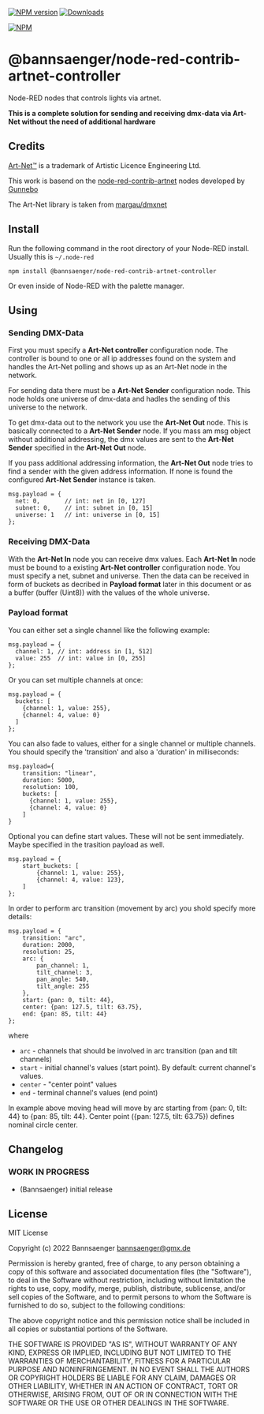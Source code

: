[![NPM version](https://img.shields.io/npm/v/@bannsaenger/node-red-contrib-artnet-controller.svg)](https://www.npmjs.com/package/@bannsaenger/node-red-contrib-artnet-controller) [![Downloads](https://img.shields.io/npm/dm/@bannsaenger/node-red-contrib-artnet-controller)](https://www.npmjs.com/package/@bannsaenger/node-red-contrib-artnet-controller)

[![NPM](https://nodei.co/npm/@bannsaenger/node-red-contrib-artnet-controller.png?downloads=true)](https://nodei.co/npm/@bannsaenger/node-red-contrib-artnet-controller/)

# @bannsaenger/node-red-contrib-artnet-controller
Node-RED nodes that controls lights via artnet.

**This is a complete solution for sending and receiving dmx-data via Art-Net without the need of additional hardware**

## Credits
[Art-Net™](https://art-net.org.uk/) is a trademark of Artistic Licence Engineering Ltd.

This work is basend on the [node-red-contrib-artnet](https://github.com/gunnebo-ab/node-red-contrib-artnet) nodes developed by [Gunnebo](http://www.gunnebo.com/)

The Art-Net library is taken from [margau/dmxnet](https://github.com/margau/dmxnet)

## Install

Run the following command in the root directory of your Node-RED install. Usually this is `~/.node-red`
```
npm install @bannsaenger/node-red-contrib-artnet-controller
```
Or even inside of Node-RED with the palette manager.

## Using

### Sending DMX-Data

First you must specify a **Art-Net controller** configuration node. The controller is bound to one or all 
ip addresses found on the system and handles the Art-Net polling and shows up as an Art-Net node in the network.

For sending data there must be a **Art-Net Sender** configuration node. This node holds one universe of dmx-data
and hadles the sending of this universe to the network.

To get dmx-data out to the network you use the **Art-Net Out** node. This is basically connected to
a **Art-Net Sender** node. If you mass am msg object without additional addressing, the dmx values
are sent to the **Art-Net Sender** specified in the **Art-Net Out** node.

If you pass additional addressing information, the **Art-Net Out** node tries to find a sender with the given
address information. If none is found the configured **Art-Net Sender** instance is taken.

```
msg.payload = {
  net: 0,       // int: net in [0, 127]
  subnet: 0,    // int: subnet in [0, 15]
  universe: 1   // int: universe in [0, 15]
};
```
### Receiving DMX-Data

With the **Art-Net In** node you can receive dmx values. Each **Art-Net In** node must be bound to a existing **Art-Net controller** configuration node.
You must specify a net, subnet and universe. Then the data can be received in form of
buckets as decribed in **Payload format** later in this document or as a buffer (buffer (Uint8)) with the values of the whole universe.  

### Payload format

You can either set a single channel like the following example:

```
msg.payload = {
  channel: 1, // int: address in [1, 512]
  value: 255  // int: value in [0, 255]
};
```

Or you can set multiple channels at once:

```
msg.payload = {
  buckets: [
    {channel: 1, value: 255},
    {channel: 4, value: 0}
  ]
};
```

You can also fade to values, either for a single channel or multiple channels. You should specify the 'transition' and also a 'duration' in milliseconds:

```
msg.payload={
    transition: "linear",
    duration: 5000,
    resolution: 100,
    buckets: [
      {channel: 1, value: 255},
      {channel: 4, value: 0}
    ]
}
```

Optional you can define start values. These will not be sent immediately. Maybe specified in the trasition payload as well.

```
msg.payload = {
    start_buckets: [
        {channel: 1, value: 255},
        {channel: 4, value: 123},
    ]
};
```

In order to perform arc transition (movement by arc) you shold specify more details:

```
msg.payload = {
    transition: "arc",
    duration: 2000,
    resolution: 25,
    arc: {
        pan_channel: 1,
        tilt_channel: 3,
        pan_angle: 540,
        tilt_angle: 255
    },
    start: {pan: 0, tilt: 44},
    center: {pan: 127.5, tilt: 63.75},
    end: {pan: 85, tilt: 44}
};
```
where

- `arc` - channels that should be involved in arc transition (pan and tilt channels)
- `start` - initial channel's values (start point). By default: current channel's values.
- `center` - "center point" values
- `end` - terminal channel's values (end point)

In example above moving head will move by arc starting from {pan: 0, tilt: 44} to {pan: 85, tilt: 44}. Center point ({pan: 127.5, tilt: 63.75}) defines nominal circle center.

## Changelog
<!--
    Placeholder for the next version (at the beginning of the line):
    ### **WORK IN PROGRESS**
-->
### **WORK IN PROGRESS**
* (Bannsaenger) initial release

## License
MIT License

Copyright (c) 2022 Bannsaenger <bannsaenger@gmx.de>

Permission is hereby granted, free of charge, to any person obtaining a copy
of this software and associated documentation files (the "Software"), to deal
in the Software without restriction, including without limitation the rights
to use, copy, modify, merge, publish, distribute, sublicense, and/or sell
copies of the Software, and to permit persons to whom the Software is
furnished to do so, subject to the following conditions:

The above copyright notice and this permission notice shall be included in all
copies or substantial portions of the Software.

THE SOFTWARE IS PROVIDED "AS IS", WITHOUT WARRANTY OF ANY KIND, EXPRESS OR
IMPLIED, INCLUDING BUT NOT LIMITED TO THE WARRANTIES OF MERCHANTABILITY,
FITNESS FOR A PARTICULAR PURPOSE AND NONINFRINGEMENT. IN NO EVENT SHALL THE
AUTHORS OR COPYRIGHT HOLDERS BE LIABLE FOR ANY CLAIM, DAMAGES OR OTHER
LIABILITY, WHETHER IN AN ACTION OF CONTRACT, TORT OR OTHERWISE, ARISING FROM,
OUT OF OR IN CONNECTION WITH THE SOFTWARE OR THE USE OR OTHER DEALINGS IN THE
SOFTWARE.